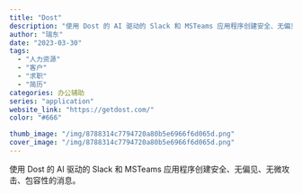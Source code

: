 ```yaml
---
title: "Dost"
description: "使用 Dost 的 AI 驱动的 Slack 和 MSTeams 应用程序创建安全、无偏见、无微攻击、包容性的消息。 "
author: "瑞东"
date: "2023-03-30"
tags:
  - "人力资源"
  - "客户"
  - "求职"
  - "简历"
categories: 办公辅助
series: "application"
website_link: "https://getdost.com/"
color: "#666"

thumb_image: "/img/8788314c7794720a80b5e6966f6d065d.png"
cover_image: "/img/8788314c7794720a80b5e6966f6d065d.png"
---
```


使用 Dost 的 AI 驱动的 Slack 和 MSTeams 应用程序创建安全、无偏见、无微攻击、包容性的消息。 